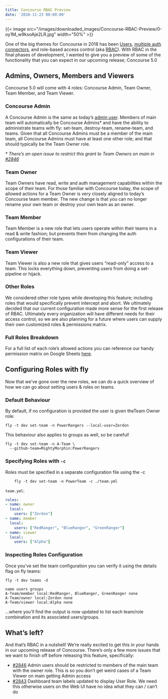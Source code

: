 ```yaml
---
title: Concourse RBAC Preview
date: '2018-11-23 00:00:00'
---
```


{{< image src="/images/downloaded_images/Concourse-RBAC-Preview/0-oy1M_w9ksoAje2LR.jpg" width="50%" >}}

One of the big themes for Concourse in 2018 has been [Users](https://concourse-ci.org/download.html#v400), [multiple auth connectors](https://concourse-ci.org/install.html#auth-config), and role-based access control (aka [RBAC](https://github.com/pivotal-jwinters/rfcs/blob/proposal/rbac/03-rbac/proposal.md)). With RBAC in the final phases of development, I wanted to give you a preview of some of the functionality that you can expect in our upcoming release; Concourse 5.0

## Admins, Owners, Members and Viewers

Concourse 5.0 will come with 4 roles: Concourse Admin, Team Owner, Team Member, and Team Viewer.

### Concourse Admin

A Concourse Admin is the same as today’s [admin user](https://concourse-ci.org/main-team.html). Members of main team will automatically be Concourse Admins* and have the ability to administrate teams with fly: set-team, destroy-team, rename-team, and teams. Given that all Concourse Admins must be a member of the main team, all Concourse Admins must have at least one other role; and that should typically be the Team Owner role.

_* There’s an open issue to restrict this grant to Team Owners on main in [#2846](https://github.com/concourse/concourse/issues/2846)_

### Team Owner

Team Owners have read, write and auth management capabilities within the scope of their team. For those familiar with Concourse today, the scope of allowed actions for a Team Owner is very closely aligned to today’s Concourse team member. The new change is that you can no longer rename your own team or destroy your own team as an owner.

### Team Member

Team Member is a new role that lets users operate within their teams in a read & write fashion; but prevents them from changing the auth configurations of their team.

### Team Viewer

Team Viewer is also a new role that gives users “read-only” access to a team. This locks everything down, preventing users from doing a set-pipeline or hijack.

### Other Roles

We considered other role types while developing this feature; including roles that would specifically prevent intercept and abort. We ultimately decided that our current configuration made more sense for the first release of RBAC. Ultimately every organization will have different needs for their access control, so we are also planning for a future where users can supply their own customized roles & permissions matrix.

### Full Roles Breakdown

For a full list of each role’s allowed actions you can reference our handy permission matrix on Google Sheets [here](https://docs.google.com/spreadsheets/d/1np3hyJy3mVRfB2gcgKykz3QTQg5qEj28QgK523SEmao/edit#gid=1437859537).

## Configuring Roles with fly

Now that we’ve gone over the new roles, we can do a quick overview of how we can go about setting users & roles on teams.

### Default Behaviour

By default, if no configuration is provided the user is given theTeam Owner role:

```shell-session
fly -t dev set-team -n PowerRangers --local-user=Zordon
```

This behaviour also applies to groups as well, so be careful!

```shell-session
fly -t dev set-team -n A-Team \
  --github-team=MightyMorphin:PowerRangers
```

### Specifying Roles with `-c`

Roles must be specified in a separate configuration file using the -c

```shell-session
    fly -t dev set-team -n PowerTeam -c ./team.yml
```

`team.yml`:
```yaml
roles:
- name: owner
  local:
    users: ["Zordon"]
- name: member
  local:
    users: ["RedRanger", "BlueRanger", "GreenRanger"]
- name: viewer
  local:
    users: ["Alpha"]
```

### Inspecting Roles Configuration

Once you’ve set the team configuration you can verify it using the details flag on fly teams:

```shell-session
fly -t dev teams -d

name users groups
A-Team/member local:RedRanger, BlueRanger, GreenRanger none  
A-Team/owner local:Zordon none  
A-Team/viewer local:Alpha none
```

...where you’ll find the output is now updated to list each team/role combination and its associated users/groups.

## What’s left?

And that’s RBAC in a nutshell! We’re really excited to get this in your hands in our upcoming release of Concourse. There’s only a few more issues that we want to finish off before releasing this feature, specifically:

- [#2846](https://github.com/concourse/concourse/issues/2846) Admin users should be restricted to members of the main team with the owner role. This is so you don’t get weird cases of a Team Viewer on main getting Admin access
- [#2843](https://github.com/concourse/concourse/issues/2843) Dashboard team labels updated to display User Role. We need this otherwise users on the Web UI have no idea what they can / can’t do
